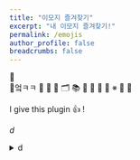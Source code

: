 ```yaml
---
title: "이모지 즐겨찾기"
excerpt: "내 이모지 즐겨찾기!"
permalink: /emojis
author_profile: false
breadcrumbs: false
---
```

📙
<br>
📜엌ㅋㅋ
📄
📁
📂
🗂
📚
📢
📌
📍
📝
※
:tangerine:
:e-mail:
<br>


I give this plugin :+1: !

<i class="twa twa-heart">d</i>

<details markdown="1" class='bdd'>{: .bd}
<summary>d</summary>
fwf
</details>